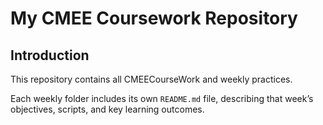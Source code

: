 # My CMEE Coursework Repository
## Introduction 
This repository contains all CMEECourseWork and weekly practices.

Each weekly folder includes its own `README.md` file, describing that week’s objectives, scripts, and key learning outcomes.

